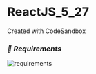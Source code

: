 # ReactJS_5_27
Created with CodeSandbox

### *:arrow_down_small: Requirements* 
![requirements](https://cherylhughey.github.io/img/requirements3.jpg)
